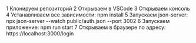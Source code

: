 1 Клонируем репозиторий
2 Открываем в VSCode
3 Открываем консоль
4 Устанавливаем все зависимости: npm install
5 Запускаем json-server:  npx json-server --watch public/auth.json --port 3002
6 Запускаем приложение: npm run start
7 Открываем в браузере по адресу: https://localhost:3000/login



